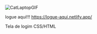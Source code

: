![CatLaptopGIF](https://github.com/user-attachments/assets/ebabfbff-45a7-465d-81bf-9dfbb43080a6)


logue aqui!!!
https://logue-aqui.netlify.app/

Tela de logim CSS/HTML
